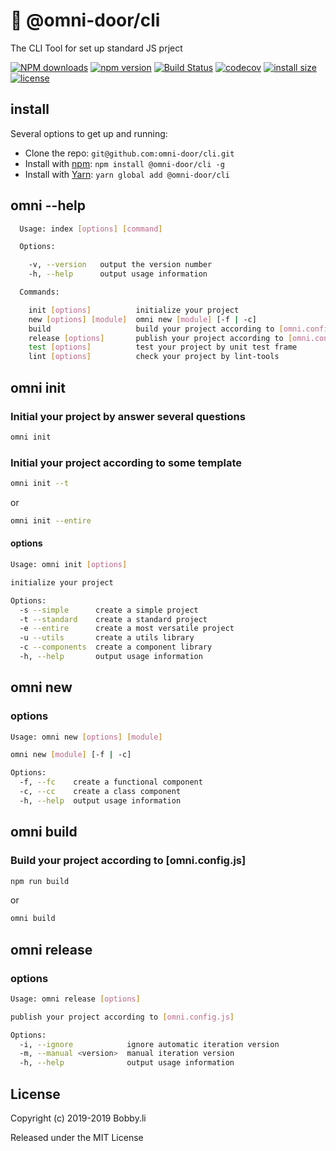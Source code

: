 # 🐸 @omni-door/cli
The CLI Tool for set up standard JS prject

[![NPM downloads](http://img.shields.io/npm/dm/%40omni-door%2Fcli.svg?style=flat-square)](https://www.npmjs.com/package/@omni-door/cli)
[![npm version](https://badge.fury.io/js/%40omni-door%2Fcli.svg)](https://badge.fury.io/js/%40omni-door%2Fcli)
[![Build Status](https://travis-ci.com/BobbyLH/%40omni-door%2Fcli.svg?branch=master)](https://travis-ci.com/BobbyLH/omni-door/cli)
[![codecov](https://codecov.io/gh/BobbyLH/%40omni-door%2Fcli/branch/master/graph/badge.svg)](https://codecov.io/gh/BobbyLH/omni-door/cli)
[![install size](https://packagephobia.now.sh/badge?p=%40omni-door%2Fcli)](https://packagephobia.now.sh/result?p=%40omni-door%2Fcli)
[![license](http://img.shields.io/npm/l/%40omni-door%2Fcli.svg)](https://github.com/omni-door/cli/blob/master/LICENSE)


## install
Several options to get up and running:

* Clone the repo: `git@github.com:omni-door/cli.git`
* Install with [npm](https://www.npmjs.com/package/@omni-door/cli): `npm install @omni-door/cli -g`
* Install with [Yarn](https://yarnpkg.com/en/package/@omni-door/cli): `yarn global add @omni-door/cli`

## omni --help
```sh
  Usage: index [options] [command]

  Options:

    -v, --version   output the version number
    -h, --help      output usage information

  Commands:

    init [options]          initialize your project
    new [options] [module]  omni new [module] [-f | -c]
    build                   build your project according to [omni.config.js]
    release [options]       publish your project according to [omni.config.js]
    test [options]          test your project by unit test frame
    lint [options]          check your project by lint-tools

```

## omni init

### Initial your project by answer several questions
```sh
omni init
```

### Initial your project according to some template
```sh
omni init --t
```
or
```sh
omni init --entire
```

#### options
```sh
Usage: omni init [options]

initialize your project

Options:
  -s --simple      create a simple project
  -t --standard    create a standard project
  -e --entire      create a most versatile project
  -u --utils       create a utils library
  -c --components  create a component library
  -h, --help       output usage information
```

## omni new

### options
```sh
Usage: omni new [options] [module]

omni new [module] [-f | -c]

Options:
  -f, --fc    create a functional component
  -c, --cc    create a class component
  -h, --help  output usage information
```

## omni build

### Build your project according to [omni.config.js]
```sh
npm run build
```
or
```sh
omni build
```

## omni release

### options
```sh
Usage: omni release [options]

publish your project according to [omni.config.js]

Options:
  -i, --ignore            ignore automatic iteration version
  -m, --manual <version>  manual iteration version
  -h, --help              output usage information
```

## License

Copyright (c) 2019-2019 Bobby.li

Released under the MIT License